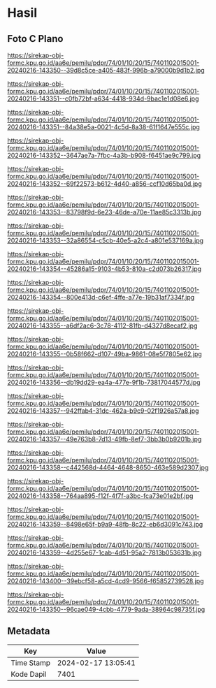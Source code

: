 # Hasil

## Foto C Plano

https://sirekap-obj-formc.kpu.go.id/aa6e/pemilu/pdpr/74/01/10/20/15/7401102015001-20240216-143350--39d8c5ce-a405-483f-996b-a79000b9d1b2.jpg

https://sirekap-obj-formc.kpu.go.id/aa6e/pemilu/pdpr/74/01/10/20/15/7401102015001-20240216-143351--c0fb72bf-a634-4418-934d-9bac1e1d08e6.jpg

https://sirekap-obj-formc.kpu.go.id/aa6e/pemilu/pdpr/74/01/10/20/15/7401102015001-20240216-143351--84a38e5a-0021-4c5d-8a38-61f1647e555c.jpg

https://sirekap-obj-formc.kpu.go.id/aa6e/pemilu/pdpr/74/01/10/20/15/7401102015001-20240216-143352--3647ae7a-7fbc-4a3b-b908-f6451ae9c799.jpg

https://sirekap-obj-formc.kpu.go.id/aa6e/pemilu/pdpr/74/01/10/20/15/7401102015001-20240216-143352--69f22573-b612-4d40-a856-ccf10d65ba0d.jpg

https://sirekap-obj-formc.kpu.go.id/aa6e/pemilu/pdpr/74/01/10/20/15/7401102015001-20240216-143353--83798f9d-6e23-46de-a70e-11ae85c3313b.jpg

https://sirekap-obj-formc.kpu.go.id/aa6e/pemilu/pdpr/74/01/10/20/15/7401102015001-20240216-143353--32a86554-c5cb-40e5-a2c4-a801e537169a.jpg

https://sirekap-obj-formc.kpu.go.id/aa6e/pemilu/pdpr/74/01/10/20/15/7401102015001-20240216-143354--45286a15-9103-4b53-810a-c2d073b26317.jpg

https://sirekap-obj-formc.kpu.go.id/aa6e/pemilu/pdpr/74/01/10/20/15/7401102015001-20240216-143354--800e413d-c6ef-4ffe-a77e-19b31af7334f.jpg

https://sirekap-obj-formc.kpu.go.id/aa6e/pemilu/pdpr/74/01/10/20/15/7401102015001-20240216-143355--a6df2ac6-3c78-4112-81fb-d4327d8ecaf2.jpg

https://sirekap-obj-formc.kpu.go.id/aa6e/pemilu/pdpr/74/01/10/20/15/7401102015001-20240216-143355--0b58f662-d107-49ba-9861-08e5f7805e62.jpg

https://sirekap-obj-formc.kpu.go.id/aa6e/pemilu/pdpr/74/01/10/20/15/7401102015001-20240216-143356--db19dd29-ea4a-477e-9f1b-73817044577d.jpg

https://sirekap-obj-formc.kpu.go.id/aa6e/pemilu/pdpr/74/01/10/20/15/7401102015001-20240216-143357--942ffab4-31dc-462a-b9c9-02f1926a57a8.jpg

https://sirekap-obj-formc.kpu.go.id/aa6e/pemilu/pdpr/74/01/10/20/15/7401102015001-20240216-143357--49e763b8-7d13-49fb-8ef7-3bb3b0b9201b.jpg

https://sirekap-obj-formc.kpu.go.id/aa6e/pemilu/pdpr/74/01/10/20/15/7401102015001-20240216-143358--c442568d-4464-4648-8650-463e589d2307.jpg

https://sirekap-obj-formc.kpu.go.id/aa6e/pemilu/pdpr/74/01/10/20/15/7401102015001-20240216-143358--764aa895-f12f-4f7f-a3bc-fca73e01e2bf.jpg

https://sirekap-obj-formc.kpu.go.id/aa6e/pemilu/pdpr/74/01/10/20/15/7401102015001-20240216-143359--8498e65f-b9a9-48fb-8c22-eb6d3091c743.jpg

https://sirekap-obj-formc.kpu.go.id/aa6e/pemilu/pdpr/74/01/10/20/15/7401102015001-20240216-143359--4d255e67-1cab-4d51-95a2-7813b053631b.jpg

https://sirekap-obj-formc.kpu.go.id/aa6e/pemilu/pdpr/74/01/10/20/15/7401102015001-20240216-143400--39ebcf58-a5cd-4cd9-9566-f65852739528.jpg

https://sirekap-obj-formc.kpu.go.id/aa6e/pemilu/pdpr/74/01/10/20/15/7401102015001-20240216-143350--96cae049-4cbb-4779-9ada-38964c98735f.jpg


## Metadata

| Key        | Value               |
| ---------- | ------------------- |
| Time Stamp | 2024-02-17 13:05:41 |
| Kode Dapil | 7401                |



